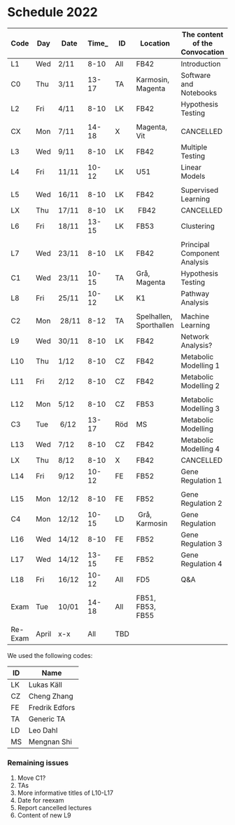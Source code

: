 # Schedule 2022

| Code | Day  | Date  | Time_  | ID  | Location | The content of the Convocation |
|--------|-------|--------|---------------|------------|----|----------------------------------------|
| L1 | Wed | 2/11 | 8-10 | All | FB42 | Introduction |
| C0 | Thu | 3/11 | 13-17 | TA | Karmosin, Magenta | Software and Notebooks |
| L2 | Fri | 4/11 | 8-10 | LK | FB42 | Hypothesis Testing |
|    |     |       |       |     |    | |
| CX | Mon | 7/11 | 14-18 | X | Magenta, Vit | CANCELLED |
| L3 | Wed | 9/11 | 8-10 | LK | FB42 | Multiple Testing  |
| L4 | Fri | 11/11 | 10-12 | LK | U51 | Linear Models |
|    |     |       |       |     |    | |
| L5 | Wed | 16/11 | 8-10 | LK | FB42 | Supervised Learning |
| LX | Thu | 17/11 | 8-10 | LK | FB42 | CANCELLED |
| L6 | Fri | 18/11 | 13-15 | LK | FB53 | Clustering |
|    |     |       |       |     |    | |
| L7 | Wed | 23/11 | 8-10 | LK | FB42 | Principal Component Analysis |
| C1 | Wed | 23/11 | 10-15 | TA | Grå, Magenta | Hypothesis Testing |
| L8 | Fri | 25/11 | 10-12 | LK | K1 | Pathway Analysis |
|    |     |       |       |     |    | |
| C2 | Mon | 28/11 | 8-12 | TA | Spelhallen, Sporthallen | Machine Learning |
| L9 | Wed | 30/11 | 8-10 | LK | FB42 | Network Analysis? |
| L10 | Thu | 1/12 | 8-10 | CZ | FB42 | Metabolic Modelling 1 |
| L11 | Fri | 2/12 | 8-10 | CZ | FB42 | Metabolic Modelling 2 |
|    |     |       |       |     |    | |
| L12 | Mon | 5/12 | 8-10 | CZ | FB53 | Metabolic Modelling 3 |
| C3 | Tue | 6/12 | 13-17 | Röd | MS | Metabolic Modelling |
| L13 | Wed | 7/12 | 8-10 | CZ | FB42 | Metabolic Modelling 4 |
| LX | Thu | 8/12 | 8-10 | X | FB42 | CANCELLED |
| L14 | Fri | 9/12 | 10-12 | FE | FB52 | Gene Regulation 1 |
|    |     |       |       |     |    | |
| L15 | Mon | 12/12 | 8-10 | FE | FB52 | Gene Regulation 2 |
| C4 | Mon | 12/12 | 10-15 | LD | Grå, Karmosin | Gene Regulation |
| L16 | Wed | 14/12 | 8-10 | FE | FB52 | Gene Regulation 3 |
| L17 | Wed | 14/12 | 13-15 | FE | FB52 | Gene Regulation 4 |
| L18 | Fri | 16/12 | 10-12 | All | FD5 | Q&A |
|    |     |       |       |     |    | |
| Exam | Tue | 10/01 | 14-18 | All | FB51, FB53, FB55 |
|    |     |       |       |     |    | |
| Re-Exam | April | x-x | All | TBD |

We used the following codes:

 | ID | Name |
 |----|------|
 | LK | Lukas Käll |
 | CZ | Cheng Zhang |
 | FE | Fredrik Edfors |
 | TA | Generic TA |
 | LD | Leo Dahl |
 | MS | Mengnan Shi |

 ### Remaining issues
 1. Move C1?
 2. TAs
 3. More informative titles of L10-L17
 4. Date for reexam
 5. Report cancelled lectures
 6. Content of new L9

